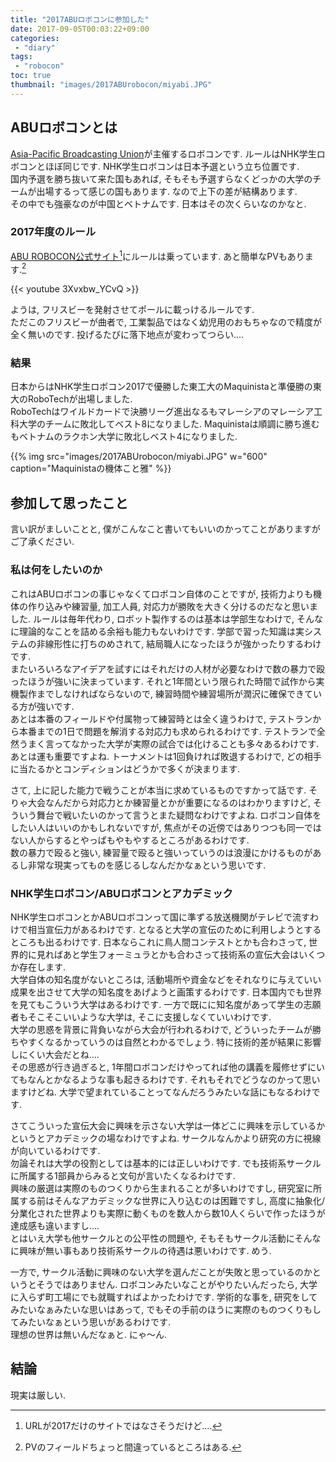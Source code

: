 ```yaml
---
title: "2017ABUロボコンに参加した"
date: 2017-09-05T00:03:22+09:00
categories:
 - "diary"
tags:
 - "robocon"
toc: true
thumbnail: "images/2017ABUrobocon/miyabi.JPG"
---
```


## ABUロボコンとは
[Asia-Pacific Broadcasting Union](http://www.abu.org.my/)が主催するロボコンです. ルールはNHK学生ロボコンとほぼ同じです. NHK学生ロボコンは日本予選という立ち位置です.  
国内予選を勝ち抜いて来た国もあれば, そもそも予選すらなくどっかの大学のチームが出場するって感じの国もあります. なので上下の差が結構あります.  
その中でも強豪なのが中国とベトナムです. 日本はその次くらいなのかなと.  

### 2017年度のルール
[ABU ROBOCON公式サイト](http://aburobocon.net/)[^1]にルールは乗っています. あと簡単なPVもあります.[^2]

{{< youtube 3Xvxbw_YCvQ >}}

ようは, フリスビーを発射させてポールに載っけるルールです.  
ただこのフリスビーが曲者で, 工業製品ではなく幼児用のおもちゃなので精度が全く無いのです. 投げるたびに落下地点が変わってつらい….

### 結果
日本からはNHK学生ロボコン2017で優勝した東工大のMaquinistaと準優勝の東大のRoboTechが出場しました.  
RoboTechはワイルドカードで決勝リーグ進出なるもマレーシアのマレーシア工科大学のチームに敗北してベスト8になりました. Maquinistaは順調に勝ち進むもベトナムのラクホン大学に敗北しベスト4になりました.

{{% img src="images/2017ABUrobocon/miyabi.JPG" w="600" caption="Maquinistaの機体こと雅" %}}

## 参加して思ったこと
言い訳がましいことと, 僕がこんなこと書いてもいいのかってことがありますがご了承ください. 
 
### 私は何をしたいのか
これはABUロボコンの事じゃなくてロボコン自体のことですが, 技術力よりも機体の作り込みや練習量, 加工人員, 対応力が勝敗を大きく分けるのだなと思いました. ルールは毎年代わり, ロボット製作するのは基本は学部生なわけで, そんなに理論的なことを詰める余裕も能力もないわけです. 学部で習った知識は実システムの非線形性に打ちのめされて, 結局職人になったほうが強かったりするわけです.  
またいろいろなアイデアを試すにはそれだけの人材が必要なわけで数の暴力で殴ったほうが強いに決まっています. それと1年間という限られた時間で試作から実機製作までしなければならないので, 練習時間や練習場所が潤沢に確保できている方が強いです.  
あとは本番のフィールドや付属物って練習時とは全く違うわけで, テストランから本番までの1日で問題を解消する対応力も求められるわけです. テストランで全然うまく言ってなかった大学が実際の試合では化けることも多々あるわけです.  
あとは運も重要ですよね. トーナメントは1回負ければ敗退するわけで, どの相手に当たるかとコンディションはどうかで多くが決まります.  
 
さて, 上に記した能力で戦うことが本当に求めているものですかって話です. そりゃ大会なんだから対応力とか練習量とかが重要になるのはわかりますけど, そういう舞台で戦いたいのかって言うとまた疑問なわけですよね. ロボコン自体をしたい人はいいのかもしれないですが, 焦点がその近傍ではありつつも同一ではない人からするとやっぱもやもやするところがあるわけです.  
数の暴力で殴ると強い, 練習量で殴ると強いっていうのは浪漫にかけるものがあるし非常な現実ってものを感じるしなんだかなぁという思いです.

### NHK学生ロボコン/ABUロボコンとアカデミック
NHK学生ロボコンとかABUロボコンって国に準ずる放送機関がテレビで流すわけで相当宣伝力があるわけです. となると大学の宣伝のために利用しようとするところも出るわけです. 日本ならこれに鳥人間コンテストとかも合わさって, 世界的に見ればあと学生フォーミュラとかも合わさって技術系の宣伝大会はいくつか存在します.  
大学自体の知名度がないところは, 活動場所や資金などをそれなりに与えていい成果を出させて大学の知名度をあげようと画策するわけです. 日本国内でも世界を見てもこういう大学はあるわけです. 一方で既にに知名度があって学生の志願者もそこそこいいような大学は, そこに支援しなくていいわけです.  
大学の思惑を背景に背負いながら大会が行われるわけで, どういったチームが勝ちやすくなるかっていうのは自然とわかるでしょう. 特に技術的差が結果に影響しにくい大会だとね….  
その思惑が行き過ぎると, 1年間ロボコンだけやってれば他の講義を履修せずにいてもなんとかなるような事も起きるわけです. それもそれでどうなのかって思いますけどね. 大学で望まれていることってなんだろうみたいな話にもなるわけです.

さてこういった宣伝大会に興味を示さない大学は一体どこに興味を示しているかというとアカデミックの場なわけですよね. サークルなんかより研究の方に視線が向いているわけです.  
勿論それは大学の役割としては基本的には正しいわけです. でも技術系サークルに所属する1部員からみると文句が言いたくなるわけです.  
興味の厳選は実際のものつくりから生まれることが多いわけですし, 研究室に所属する前はそんなアカデミックな世界に入り込むのは困難ですし, 高度に抽象化/分業化された世界よりも実際に動くものを数人から数10人くらいで作ったほうが達成感も違いますし….  
とはいえ大学も他サークルとの公平性の問題や, そもそもサークル活動にそんなに興味が無い事もあり技術系サークルの待遇は悪いわけです. めう.  

一方で, サークル活動に興味のない大学を選んだことが失敗と思っているのかというとそうではありません. ロボコンみたいなことがやりたいんだったら, 大学に入らず町工場にでも就職すればよかったわけです. 学術的な事を, 研究をしてみたいなぁみたいな思いはあって, でもその手前のほうに実際のものつくりもしてみたいなぁという思いがあるわけです.  
理想の世界は無いんだなぁと. にゃ〜ん.

## 結論
現実は厳しい.

[^1]:URLが2017だけのサイトではなさそうだけど….
[^2]:PVのフィールドちょっと間違っているところはある.
